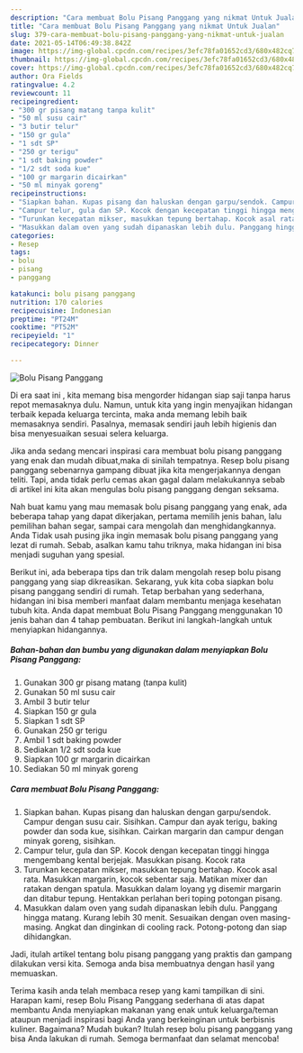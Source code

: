 ```yaml
---
description: "Cara membuat Bolu Pisang Panggang yang nikmat Untuk Jualan"
title: "Cara membuat Bolu Pisang Panggang yang nikmat Untuk Jualan"
slug: 379-cara-membuat-bolu-pisang-panggang-yang-nikmat-untuk-jualan
date: 2021-05-14T06:49:38.842Z
image: https://img-global.cpcdn.com/recipes/3efc78fa01652cd3/680x482cq70/bolu-pisang-panggang-foto-resep-utama.jpg
thumbnail: https://img-global.cpcdn.com/recipes/3efc78fa01652cd3/680x482cq70/bolu-pisang-panggang-foto-resep-utama.jpg
cover: https://img-global.cpcdn.com/recipes/3efc78fa01652cd3/680x482cq70/bolu-pisang-panggang-foto-resep-utama.jpg
author: Ora Fields
ratingvalue: 4.2
reviewcount: 11
recipeingredient:
- "300 gr pisang matang tanpa kulit"
- "50 ml susu cair"
- "3 butir telur"
- "150 gr gula"
- "1 sdt SP"
- "250 gr terigu"
- "1 sdt baking powder"
- "1/2 sdt soda kue"
- "100 gr margarin dicairkan"
- "50 ml minyak goreng"
recipeinstructions:
- "Siapkan bahan. Kupas pisang dan haluskan dengan garpu/sendok. Campur dengan susu cair. Sisihkan. Campur dan ayak terigu, baking powder dan soda kue, sisihkan. Cairkan margarin dan campur dengan minyak goreng, sisihkan."
- "Campur telur, gula dan SP. Kocok dengan kecepatan tinggi hingga mengembang kental berjejak. Masukkan pisang. Kocok rata"
- "Turunkan kecepatan mikser, masukkan tepung bertahap. Kocok asal rata. Masukkan margarin, kocok sebentar saja. Matikan mixer dan ratakan dengan spatula. Masukkan dalam loyang yg disemir margarin dan ditabur tepung. Hentakkan perlahan beri toping potongan pisang."
- "Masukkan dalam oven yang sudah dipanaskan lebih dulu. Panggang hingga matang. Kurang lebih 30 menit. Sesuaikan dengan oven masing-masing. Angkat dan dinginkan di cooling rack. Potong-potong dan siap dihidangkan."
categories:
- Resep
tags:
- bolu
- pisang
- panggang

katakunci: bolu pisang panggang 
nutrition: 170 calories
recipecuisine: Indonesian
preptime: "PT24M"
cooktime: "PT52M"
recipeyield: "1"
recipecategory: Dinner

---
```



![Bolu Pisang Panggang](https://img-global.cpcdn.com/recipes/3efc78fa01652cd3/680x482cq70/bolu-pisang-panggang-foto-resep-utama.jpg)

Di era  saat ini , kita memang bisa mengorder hidangan siap saji tanpa harus repot memasaknya dulu. Namun, untuk kita yang ingin menyajikan hidangan terbaik kepada keluarga tercinta, maka anda memang lebih baik memasaknya sendiri. Pasalnya, memasak sendiri jauh lebih higienis dan bisa menyesuaikan sesuai selera keluarga.

Jika anda sedang mencari inspirasi cara membuat bolu pisang panggang yang enak dan mudah dibuat,maka di sinilah tempatnya. Resep bolu pisang panggang  sebenarnya gampang dibuat jika kita mengerjakannya dengan teliti. Tapi, anda tidak perlu cemas akan gagal dalam melakukannya 
sebab di artikel ini kita akan mengulas bolu pisang panggang dengan seksama.  



Nah buat kamu yang mau memasak bolu pisang panggang yang enak, ada beberapa tahap yang dapat dikerjakan, pertama memilih jenis bahan, lalu pemilihan bahan segar, sampai cara mengolah dan menghidangkannya. Anda Tidak usah pusing jika ingin memasak bolu pisang panggang yang lezat di rumah. Sebab, asalkan kamu  tahu triknya, maka hidangan ini bisa menjadi suguhan yang spesial.

Berikut ini, ada beberapa tips dan trik dalam mengolah resep bolu pisang panggang yang siap dikreasikan. Sekarang, yuk kita coba siapkan bolu pisang panggang sendiri di rumah. Tetap berbahan yang sederhana, hidangan ini bisa memberi manfaat dalam membantu menjaga kesehatan tubuh kita. Anda dapat membuat Bolu Pisang Panggang menggunakan 10 jenis bahan dan 4 tahap pembuatan. Berikut ini langkah-langkah untuk menyiapkan hidangannya.

<!--inarticleads1-->

##### Bahan-bahan dan bumbu yang digunakan dalam menyiapkan Bolu Pisang Panggang:

1. Gunakan 300 gr pisang matang (tanpa kulit)
1. Gunakan 50 ml susu cair
1. Ambil 3 butir telur
1. Siapkan 150 gr gula
1. Siapkan 1 sdt SP
1. Gunakan 250 gr terigu
1. Ambil 1 sdt baking powder
1. Sediakan 1/2 sdt soda kue
1. Siapkan 100 gr margarin dicairkan
1. Sediakan 50 ml minyak goreng




<!--inarticleads2-->

##### Cara membuat Bolu Pisang Panggang:

1. Siapkan bahan. Kupas pisang dan haluskan dengan garpu/sendok. Campur dengan susu cair. Sisihkan. Campur dan ayak terigu, baking powder dan soda kue, sisihkan. Cairkan margarin dan campur dengan minyak goreng, sisihkan.
1. Campur telur, gula dan SP. Kocok dengan kecepatan tinggi hingga mengembang kental berjejak. Masukkan pisang. Kocok rata
1. Turunkan kecepatan mikser, masukkan tepung bertahap. Kocok asal rata. Masukkan margarin, kocok sebentar saja. Matikan mixer dan ratakan dengan spatula. Masukkan dalam loyang yg disemir margarin dan ditabur tepung. Hentakkan perlahan beri toping potongan pisang.
1. Masukkan dalam oven yang sudah dipanaskan lebih dulu. Panggang hingga matang. Kurang lebih 30 menit. Sesuaikan dengan oven masing-masing. Angkat dan dinginkan di cooling rack. Potong-potong dan siap dihidangkan.




Jadi, itulah artikel tentang  bolu pisang panggang  yang praktis dan gampang dilakukan versi kita. Semoga anda bisa membuatnya dengan hasil yang memuaskan. 

Terima kasih anda telah membaca resep yang kami tampilkan di sini. Harapan kami, resep  Bolu Pisang Panggang sederhana di atas dapat membantu Anda menyiapkan makanan yang enak untuk keluarga/teman ataupun menjadi inspirasi bagi Anda yang berkeinginan untuk berbisnis kuliner. Bagaimana? Mudah bukan? Itulah resep bolu pisang panggang yang bisa Anda lakukan di rumah. Semoga bermanfaat dan selamat mencoba!

